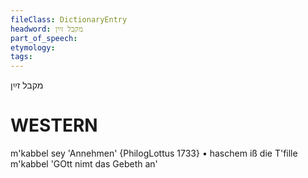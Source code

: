 ```yaml
---
fileClass: DictionaryEntry
headword: מקבל זײַן
part_of_speech: 
etymology: 
tags: 
---
```

מקבל זײַן

WESTERN
========

m'kabbel sey 'Annehmen' {PhilogLottus 1733}
	•	haschem iß die T'fille m'kabbel 'GOtt nimt das Gebeth an'